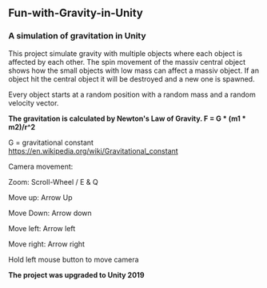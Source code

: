 ## Fun-with-Gravity-in-Unity ##

### A simulation of gravitation in Unity ###

This project simulate gravity with multiple objects where each object is affected by each other. The spin movement of the massiv central object shows how the small objects with low mass can affect a massiv object. If an object hit the central object it will be destroyed and a new one is spawned. 

Every object starts at a random position with a random mass and a random velocity vector. 

**The gravitation is calculated by Newton's Law of Gravity. 
F = G * (m1 * m2)/r^2**

G = gravitational constant https://en.wikipedia.org/wiki/Gravitational_constant



Camera movement:

Zoom: Scroll-Wheel / E & Q

Move up: Arrow Up

Move Down: Arrow down

Move left: Arrow left

Move right: Arrow right

Hold left mouse button to move camera

**The project was upgraded to Unity 2019**
